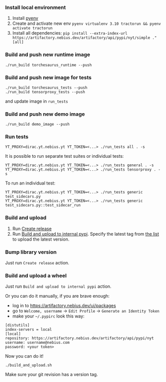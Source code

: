 ### Install local environment
1. Install [pyenv](https://github.com/pyenv/pyenv)
2. Create and activate new env `pyenv virtualenv 3.10 tractorun && pyenv activate tractorun`
3. Install all dependencies: `pip install --extra-index-url https://artifactory.nebius.dev/artifactory/api/pypi/nyt/simple ."[all]`


### Build and push new runtime image
```shell
./run_build torchesaurus_runtime --push
```

### Build and push new image for tests
```shell
./run_build torchesaurus_tests --push
./run_build tensorproxy_tests --push
```
and update image in `run_tests`

### Build and push new demo image
```shell
./run_build demo_image --push
```

### Run tests
```shell
YT_PROXY=dirac.yt.nebius.yt YT_TOKEN=<...> ./run_tests all . -s
```

It is possible to run separate test suites or individual tests:
```shell
YT_PROXY=dirac.yt.nebius.yt YT_TOKEN=<...> ./run_tests general . -s
YT_PROXY=dirac.yt.nebius.yt YT_TOKEN=<...> ./run_tests tensorproxy . -s
```

To run an individual test:
```shell
YT_PROXY=dirac.yt.nebius.yt YT_TOKEN=<...> ./run_tests generic test_sidecars.py
YT_PROXY=dirac.yt.nebius.yt YT_TOKEN=<...> ./run_tests generic test_sidecars.py::test_sidecar_run
```

### Build and upload
1. Run [Create release](https://github.com/tractoai/tractorun/actions/workflows/release.yaml)
2. Run [Build and upload to internal pypi](https://github.com/tractoai/tractorun/actions/workflows/pypi.yaml). Specify the latest tag from [the list](https://github.com/tractoai/tractorun/tags) to upload the latest version.

### Bump library version
Just run `Create release` action.

### Build and upload a wheel
Just run `Build and upload to internal pypi` action.

Or you can do it manually, if you are brave enough:

- log in to https://artifactory.nebius.dev/ui/packages
- go to `Welcome, username` -> `Edit Profile` -> `Generate an Identity Token`
- make your `~/.pypirc` look this way:
```
[distutils]
index-servers = local
[local]
repository: https://artifactory.nebius.dev/artifactory/api/pypi/nyt
username: username@nebius.com
password: <your token>
```

Now you can do it!
```shell
./build_and_upload.sh
```
Make sure your git revision has a version tag.
